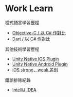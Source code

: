 # Work Learn
程式語言學習歷程
- [Objective-C / 以 C# 作對比](objective-c-csharp.md)
- [Dart / 以 C# 作對比](dart-csharp.md)

其他技術學習歷程
- [Unity Native IOS Plugin](Unity-native-ios-plugin.md)
- [Unity Native Android Plugin](Unity-native-android-plugin.md)
- [iOS strong、weak 差別](https://www.appcoda.com.tw/memory-management-swift/)

錯誤排除紀錄
- [IntelliJ IDEA](IntelliJ-IDEA-error.md)
